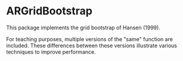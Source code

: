 # ARGridBootstrap

This package implements the grid bootstrap of Hansen (1999). 

For teaching purposes, multiple versions of the "same" function are
included. These differences between these versions illustrate various
techniques to improve performance.

